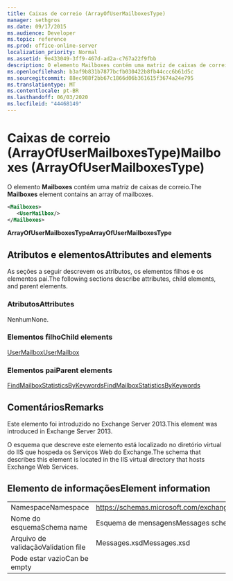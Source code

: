 ```yaml
---
title: Caixas de correio (ArrayOfUserMailboxesType)
manager: sethgros
ms.date: 09/17/2015
ms.audience: Developer
ms.topic: reference
ms.prod: office-online-server
localization_priority: Normal
ms.assetid: 9e433049-3ff9-467d-ad2a-c767a22f9fbb
description: O elemento Mailboxes contém uma matriz de caixas de correio.
ms.openlocfilehash: b3af9b831b7877bcfb030422b8fb44ccc6b61d5c
ms.sourcegitcommit: 88ec988f2bb67c1866d06b361615f3674a24e795
ms.translationtype: MT
ms.contentlocale: pt-BR
ms.lasthandoff: 06/03/2020
ms.locfileid: "44468149"
---
```

# <a name="mailboxes-arrayofusermailboxestype"></a><span data-ttu-id="2e66c-103">Caixas de correio (ArrayOfUserMailboxesType)</span><span class="sxs-lookup"><span data-stu-id="2e66c-103">Mailboxes (ArrayOfUserMailboxesType)</span></span>

<span data-ttu-id="2e66c-104">O elemento **Mailboxes** contém uma matriz de caixas de correio.</span><span class="sxs-lookup"><span data-stu-id="2e66c-104">The **Mailboxes** element contains an array of mailboxes.</span></span> 
  
```XML
<Mailboxes>
   <UserMailbox/>
</Mailboxes>
```

<span data-ttu-id="2e66c-105">**ArrayOfUserMailboxesType**</span><span class="sxs-lookup"><span data-stu-id="2e66c-105">**ArrayOfUserMailboxesType**</span></span>

## <a name="attributes-and-elements"></a><span data-ttu-id="2e66c-106">Atributos e elementos</span><span class="sxs-lookup"><span data-stu-id="2e66c-106">Attributes and elements</span></span>

<span data-ttu-id="2e66c-107">As seções a seguir descrevem os atributos, os elementos filhos e os elementos pai.</span><span class="sxs-lookup"><span data-stu-id="2e66c-107">The following sections describe attributes, child elements, and parent elements.</span></span>
  
### <a name="attributes"></a><span data-ttu-id="2e66c-108">Atributos</span><span class="sxs-lookup"><span data-stu-id="2e66c-108">Attributes</span></span>

<span data-ttu-id="2e66c-109">Nenhum</span><span class="sxs-lookup"><span data-stu-id="2e66c-109">None.</span></span>
  
### <a name="child-elements"></a><span data-ttu-id="2e66c-110">Elementos filho</span><span class="sxs-lookup"><span data-stu-id="2e66c-110">Child elements</span></span>

[<span data-ttu-id="2e66c-111">UserMailbox</span><span class="sxs-lookup"><span data-stu-id="2e66c-111">UserMailbox</span></span>](usermailbox.md)
  
### <a name="parent-elements"></a><span data-ttu-id="2e66c-112">Elementos pai</span><span class="sxs-lookup"><span data-stu-id="2e66c-112">Parent elements</span></span>

[<span data-ttu-id="2e66c-113">FindMailboxStatisticsByKeywords</span><span class="sxs-lookup"><span data-stu-id="2e66c-113">FindMailboxStatisticsByKeywords</span></span>](findmailboxstatisticsbykeywords.md)
  
## <a name="remarks"></a><span data-ttu-id="2e66c-114">Comentários</span><span class="sxs-lookup"><span data-stu-id="2e66c-114">Remarks</span></span>

<span data-ttu-id="2e66c-115">Este elemento foi introduzido no Exchange Server 2013.</span><span class="sxs-lookup"><span data-stu-id="2e66c-115">This element was introduced in Exchange Server 2013.</span></span>
  
<span data-ttu-id="2e66c-116">O esquema que descreve este elemento está localizado no diretório virtual do IIS que hospeda os Serviços Web do Exchange.</span><span class="sxs-lookup"><span data-stu-id="2e66c-116">The schema that describes this element is located in the IIS virtual directory that hosts Exchange Web Services.</span></span>
  
## <a name="element-information"></a><span data-ttu-id="2e66c-117">Elemento de informações</span><span class="sxs-lookup"><span data-stu-id="2e66c-117">Element information</span></span>

|||
|:-----|:-----|
|<span data-ttu-id="2e66c-118">Namespace</span><span class="sxs-lookup"><span data-stu-id="2e66c-118">Namespace</span></span>  <br/> |https://schemas.microsoft.com/exchange/services/2006/messages  <br/> |
|<span data-ttu-id="2e66c-119">Nome do esquema</span><span class="sxs-lookup"><span data-stu-id="2e66c-119">Schema name</span></span>  <br/> |<span data-ttu-id="2e66c-120">Esquema de mensagens</span><span class="sxs-lookup"><span data-stu-id="2e66c-120">Messages schema</span></span>  <br/> |
|<span data-ttu-id="2e66c-121">Arquivo de validação</span><span class="sxs-lookup"><span data-stu-id="2e66c-121">Validation file</span></span>  <br/> |<span data-ttu-id="2e66c-122">Messages.xsd</span><span class="sxs-lookup"><span data-stu-id="2e66c-122">Messages.xsd</span></span>  <br/> |
|<span data-ttu-id="2e66c-123">Pode estar vazio</span><span class="sxs-lookup"><span data-stu-id="2e66c-123">Can be empty</span></span>  <br/> ||
   

